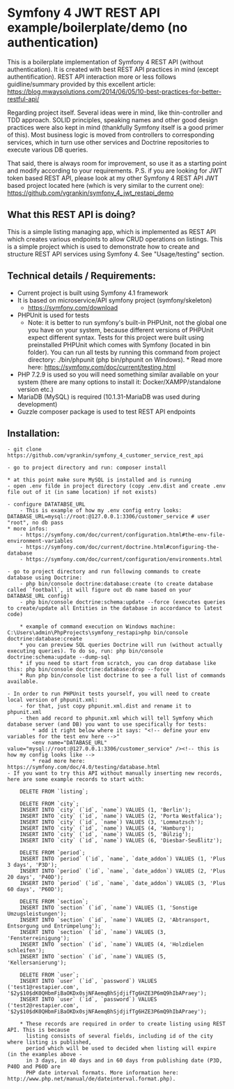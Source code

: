 # Symfony 4 JWT REST API example/boilerplate/demo (no authentication)

This is a boilerplate implementation of Symfony 4 REST API (without authentication). 
It is created with best REST API practices in mind (except authentification). 
REST API interaction more or less follows guidline/summary provided by this excellent 
article: https://blog.mwaysolutions.com/2014/06/05/10-best-practices-for-better-restful-api/

Regarding project itself. Several ideas were in mind, like thin-controller and TDD approach. SOLID principles, speaking names and other good design 
practices were also kept in mind (thankfully Symfony itself is a good primer of this). 
Most business logic is moved from controllers to corresponding services, 
which in turn use other services and Doctrine repositories to execute various DB queries.

That said, there is always room for improvement, so use it as a starting point and modify
according to your requirements. P.S. if you are looking for JWT token based REST API, 
please look at my other Symfony 4 REST API JWT based project located here (which is very
similar to the current one): https://github.com/vgrankin/symfony_4_jwt_restapi_demo


## What this REST API is doing?

This is a simple listing managing app, which is implemented as REST API which creates various 
endpoints to allow CRUD operations on listings. This is a simple project which is used to demonstrate 
how to create and structure REST API services using Symfony 4. 
See "Usage/testing" section.

## Technical details / Requirements:
- Current project is built using Symfony 4.1 framework
- It is based on microservice/API symfony project (symfony/skeleton)
	- https://symfony.com/download
- PHPUnit is used for tests	
	* Note: it is better to run symfony's built-in PHPUnit, not the global one you have on your system, 
			  because different versions of PHPUnit expect different syntax. Tests for this project 
			  were built using preinstalled PHPUnit which comes with Symfony (located in bin folder). 
			  You can run all tests by running this command from project directory: 
			  ./bin/phpunit (php bin/phpunit on Windows). 
			  * Read more here: https://symfony.com/doc/current/testing.html			 
- PHP 7.2.9 is used so you will need something similar available on your system (there are many options to install it: Docker/XAMPP/standalone version etc.)
- MariaDB (MySQL) is required (10.1.31-MariaDB was used during development)
- Guzzle composer package is used to test REST API endpoints


## Installation:
	
    - git clone https://github.com/vgrankin/symfony_4_customer_service_rest_api
    
    - go to project directory and run: composer install
    
    * at this point make sure MySQL is installed and is running	
    - open .env filde in project directory (copy .env.dist and create .env file out of it (in same location) if not exists)
    
    - configure DATATABSE_URL
        - This is example of how my .env config entry looks: DATABASE_URL=mysql://root:@127.0.0.1:3306/customer_service # user "root", no db pass
    * more infos:
        - https://symfony.com/doc/current/configuration.html#the-env-file-environment-variables
        - https://symfony.com/doc/current/doctrine.html#configuring-the-database
        - https://symfony.com/doc/current/configuration/environments.html
        
    - go to project directory and run following commands to create database using Doctrine:
        - php bin/console doctrine:database:create (to create database called `football`, it will figure out db name based on your DATABASE_URL config)		
        - php bin/console doctrine:schema:update --force (executes queries to create/update all Entities in the database in accordance to latest code)
        
        * example of command execution on Windows machine: C:\Users\admin\PhpProjects\symfony_restapi>php bin/console doctrine:database:create
        * you can preview SQL queries Doctrine will run (without actually executing queries). To do so, run: php bin/console doctrine:schema:update --dump-sql
        * if you need to start from scratch, you can drop database like this: php bin/console doctrine:database:drop --force
        * Run php bin/console list doctrine to see a full list of commands available.
        
    - In order to run PHPUnit tests yourself, you will need to create local version of phpunit.xml:
        - for that, just copy phpunit.xml.dist and rename it to phpunit.xml
        - then add record to phpunit.xml which will tell Symfony which database server (and DB) you want to use specifically for tests:
            * add it right below where it says: "<!-- define your env variables for the test env here -->"
            <env name="DATABASE_URL" value="mysql://root:@127.0.0.1:3306/customer_service" /><!-- this is how my config looks like -->
            * read more here: https://symfony.com/doc/4.0/testing/database.html
    - If you want to try this API without manually inserting new records, here are some example records to start with:
    
        DELETE FROM `listing`;
        
        DELETE FROM `city`;
        INSERT INTO `city` (`id`, `name`) VALUES (1, 'Berlin');
        INSERT INTO `city` (`id`, `name`) VALUES (2, 'Porta Westfalica');
        INSERT INTO `city` (`id`, `name`) VALUES (3, 'Lommatzsch');
        INSERT INTO `city` (`id`, `name`) VALUES (4, 'Hamburg');
        INSERT INTO `city` (`id`, `name`) VALUES (5, 'Bülzig');
        INSERT INTO `city` (`id`, `name`) VALUES (6, 'Diesbar-Seußlitz');
        
        DELETE FROM `period`;
        INSERT INTO `period` (`id`, `name`, `date_addon`) VALUES (1, 'Plus 3 days', 'P3D');
        INSERT INTO `period` (`id`, `name`, `date_addon`) VALUES (2, 'Plus 20 days', 'P40D');
        INSERT INTO `period` (`id`, `name`, `date_addon`) VALUES (3, 'Plus 60 days', 'P60D');
        
        DELETE FROM `section`;
        INSERT INTO `section` (`id`, `name`) VALUES (1, 'Sonstige Umzugsleistungen');
        INSERT INTO `section` (`id`, `name`) VALUES (2, 'Abtransport, Entsorgung und Entrümpelung');
        INSERT INTO `section` (`id`, `name`) VALUES (3, 'Fensterreinigung');
        INSERT INTO `section` (`id`, `name`) VALUES (4, 'Holzdielen schleifen');
        INSERT INTO `section` (`id`, `name`) VALUES (5, 'Kellersanierung');
        
        DELETE FROM `user`;
        INSERT INTO `user` (`id`, `password`) VALUES ('test1@restapier.com', '$2y$10$dK0QHbmFiBaOKDx0sjNFAemqBhSjdjifTg6HZE3P6mQ9hIbAPraey');
        INSERT INTO `user` (`id`, `password`) VALUES ('test2@restapier.com', '$2y$10$dK0QHbmFiBaOKDx0sjNFAemqBhSjdjifTg6HZE3P6mQ9hIbAPraey');
    
        * These records are required in order to create listing using REST API. This is because
          listing consists of several fields, including id of the city where listing is published,
          period which will be used to decided when listing will expire (in the examples above - 
          in 3 days, in 40 days and in 60 days from publishing date (P3D, P40D and P60D are 
          PHP date interval formats. More information here: http://www.php.net/manual/de/dateinterval.format.php).
          
           
     
